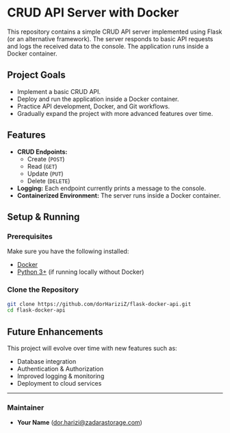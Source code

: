 # CRUD API Server with Docker

This repository contains a simple CRUD API server implemented using Flask (or an alternative framework). The server responds to basic API requests and logs the received data to the console. The application runs inside a Docker container.

## Project Goals
- Implement a basic CRUD API.
- Deploy and run the application inside a Docker container.
- Practice API development, Docker, and Git workflows.
- Gradually expand the project with more advanced features over time.

## Features
- **CRUD Endpoints:**
  - Create (`POST`)
  - Read (`GET`)
  - Update (`PUT`)
  - Delete (`DELETE`)
- **Logging:** Each endpoint currently prints a message to the console.
- **Containerized Environment:** The server runs inside a Docker container.

## Setup & Running
### Prerequisites
Make sure you have the following installed:
- [Docker](https://docs.docker.com/get-docker/)
- [Python 3+](https://www.python.org/downloads/) (if running locally without Docker)

### Clone the Repository
```bash
git clone https://github.com/dorHariziZ/flask-docker-api.git
cd flask-docker-api
```

## Future Enhancements
This project will evolve over time with new features such as:
- Database integration
- Authentication & Authorization
- Improved logging & monitoring
- Deployment to cloud services

---
### Maintainer
- **Your Name** (dor.harizi@zadarastorage.com)


